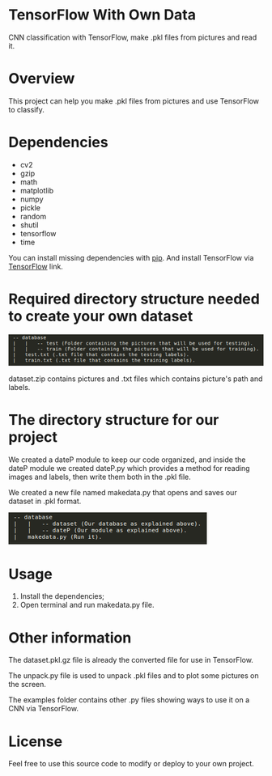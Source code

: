 # TensorFlow With Own Data

CNN classification with TensorFlow, make .pkl files from pictures and read it.

# Overview

This project can help you make .pkl files from pictures and use TensorFlow to classify.

# Dependencies

- cv2
- gzip
- math
- matplotlib
- numpy
- pickle
- random
- shutil
- tensorflow
- time

You can install missing dependencies with [pip](https://pip.pypa.io/en/stable/ "pip"). And install TensorFlow via [TensorFlow](https://www.tensorflow.org/install/ "TensorFlow") link.

# Required directory structure needed to create your own dataset

![Required directory structure needed to create your own dataset](https://raw.githubusercontent.com/whoisraibolt/Tensorflow-With-Own-Data/master/000.png)

dataset.zip contains pictures and .txt files which contains picture's path and labels.

# The directory structure for our project

We created a dateP module to keep our code organized, and inside the dateP module we created dateP.py which provides a method for reading images and labels, then write them both in the .pkl file.

We created a new file named makedata.py that opens and saves our dataset in .pkl format.

![The directory structure for our project](https://raw.githubusercontent.com/whoisraibolt/Tensorflow-With-Own-Data/master/001.png)

# Usage

1. Install the dependencies;
2. Open terminal and run makedata.py file.

# Other information

The dataset.pkl.gz file is already the converted file for use in TensorFlow.

The unpack.py file is used to unpack .pkl files and to plot some pictures on the screen.

The examples folder contains other .py files showing ways to use it on a CNN via TensorFlow.

# License

Feel free to use this source code to modify or deploy to your own project.
